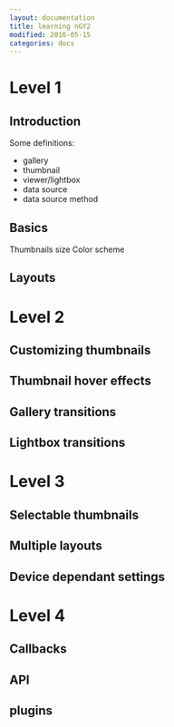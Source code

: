 ```yaml
---
layout: documentation
title: learning nGY2
modified: 2016-05-15
categories: docs
---
```


# Level 1  

## Introduction

Some definitions:
- gallery
- thumbnail
- viewer/lightbox
- data source
- data source method

## Basics

Thumbnails size
Color scheme

## Layouts

# Level 2  

## Customizing thumbnails  

## Thumbnail hover effects

## Gallery transitions

## Lightbox transitions

# Level 3

## Selectable thumbnails

## Multiple layouts
## Device dependant settings

# Level 4

## Callbacks

## API

## plugins

